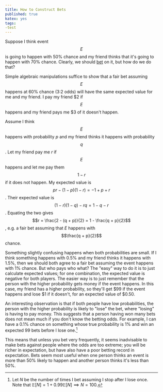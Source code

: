 ```yaml
---
title: How to Construct Bets
published: true
katex: yes
tags:
-test
---
```


Suppose I think event $$E$$ is going to happen with 50% chance and my friend thinks that it's going to happen with 70% chance. Clearly, we should [bet](https://markxu.com/bets) on it, but how do we do that?

Simple algebraic manipulations suffice to show that a fair bet assuming $$E$$ happens at 60% chance (3:2 odds) will have the same expected value for me and my friend. I pay my friend \$2 if $$E$$ happens and my friend pays me \$3 of it doesn't happen.

Assume I think $$E$$ happens with probability $p$ and my friend thinks it happens with probability $$q$$. Let my friend pay me $r$ if $$E$$ happens and let me pay them $$1-r$$ if it does not happen. My expected value is $$pr - (1 - p)(1 - r)= -1 + p + r$$. Their expected value is $$(1-r)(1-q) - rq = 1 - q - r$$. Equating the two gives $$r = \frac{2 - (q + p)}{2} = 1 - \frac{q + p}{2}$$, e.g. a fair bet assuming that $E$ happens with $$\frac{q + p}{2}$$ chance.

Something slightly confusing happens when both probabilities are small. If I think something happens with 0.5% and my friend thinks it happens with 1.5%, then we should both agree to a fair bet assuming the event happens with 1% chance. But who pays who what? The "easy" way to do it is to just calculate expected values; for one combination, the expected value is negative for both players. The easier way is to just remember that the person with the higher probability gets money if the event happens. In this case, my friend has a higher probability, so they'll get \$99 if the event happens and lose \$1 if it doesn't, for an expected value of \$0.50. 

An interesting observation is that if both people have low probabilities, the person with the higher probability is likely to "lose" the bet, where "losing" is having to pay money. This suggests that a person having won many bets does not mean much if you don't know the betting odds. For example, I can have a 0.1% chance on something whose true probability is 1% and win an expected 99 bets before I lose one.[^1]

This means that unless you bet very frequently, it seems inadvisable to make bets against people where the odds are too extreme; you will be richer in expectation, but have also have a poor betting record in expectation. Bets seem most useful when one person thinks an event is more than 50% likely to happen and another person thinks it's less than 50%.

[^1]: Let $N$ be the number of times I bet assuming I stop after I lose once. Note that $\mathbb E[N] = 1 + 0.99 \mathbb E [N] \implies N = 100$.